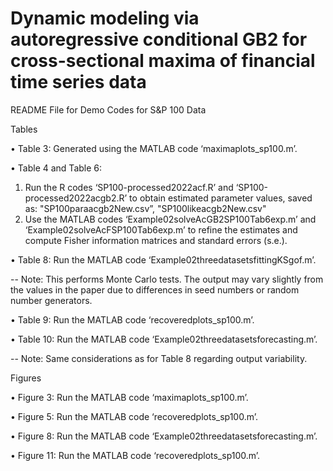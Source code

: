 # Dynamic modeling via autoregressive conditional GB2 for cross-sectional maxima of financial time series data

README File for Demo Codes for S&P 100 Data

Tables

•	Table 3: Generated using the MATLAB code ‘maximaplots_sp100.m’. 

•	Table 4 and Table 6: 
1.	Run the R codes ‘SP100-processed2022acf.R’ and ‘SP100-processed2022acgb2.R’ to obtain estimated parameter values, saved as:
"SP100paraacgb2New.csv”, 
"SP100likeacgb2New.csv"
2.	Use the MATLAB codes ‘Example02solveAcGB2SP100Tab6exp.m’ and
‘Example02solveAcFSP100Tab6exp.m’ to refine the estimates and compute Fisher information matrices and standard errors (s.e.). 

•	Table 8: Run the MATLAB code ‘Example02threedatasetsfittingKSgof.m’. 
	
 -- Note: This performs Monte Carlo tests. The output may vary slightly from the values in the paper due to differences in seed numbers or random number generators.

•	Table 9: Run the MATLAB code ‘recoveredplots_sp100.m’.

•	Table 10: Run the MATLAB code ‘Example02threedatasetsforecasting.m’. 

 -- Note: Same considerations as for Table 8 regarding output variability. 


Figures

•	Figure 3: Run the MATLAB code ‘maximaplots_sp100.m’.

•	Figure 5: Run the MATLAB code ‘recoveredplots_sp100.m’.

•	Figure 8: Run the MATLAB code ‘Example02threedatasetsforecasting.m’.

•	Figure 11: Run the MATLAB code ‘recoveredplots_sp100.m’.

